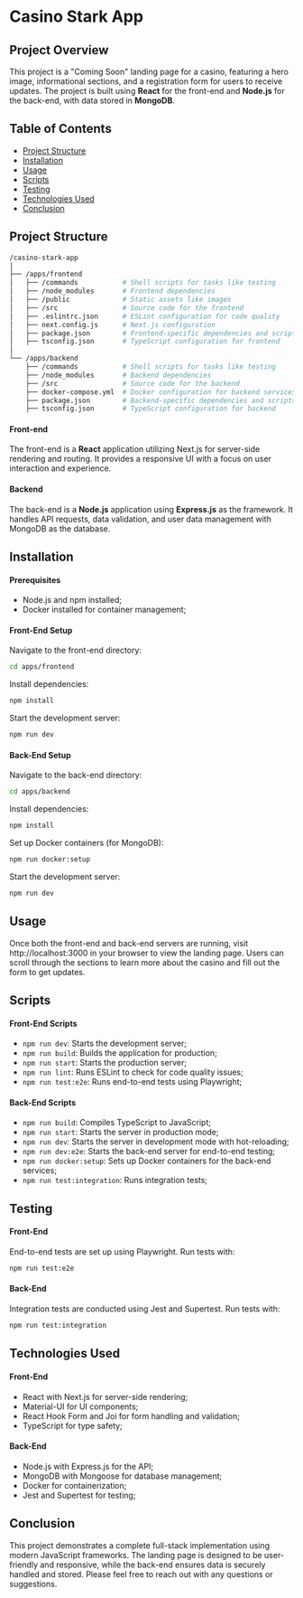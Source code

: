 # Casino Stark App

## Project Overview

This project is a "Coming Soon" landing page for a casino, featuring a hero image, informational sections, and a registration form for users to receive updates. The project is built using **React** for the front-end and **Node.js** for the back-end, with data stored in **MongoDB**.

## Table of Contents

- [Project Structure](#project-structure)
- [Installation](#installation)
- [Usage](#usage)
- [Scripts](#scripts)
- [Testing](#testing)
- [Technologies Used](#technologies-used)
- [Conclusion](#conclusion)

## Project Structure

```bash
/casino-stark-app
│
├── /apps/frontend
│   ├── /commands           # Shell scripts for tasks like testing
│   ├── /node_modules       # Frontend dependencies
│   ├── /public             # Static assets like images
│   ├── /src                # Source code for the frontend
│   ├── .eslintrc.json      # ESLint configuration for code quality
│   ├── next.config.js      # Next.js configuration
│   ├── package.json        # Frontend-specific dependencies and scripts
│   ├── tsconfig.json       # TypeScript configuration for frontend
│
└── /apps/backend
    ├── /commands           # Shell scripts for tasks like testing
    ├── /node_modules       # Backend dependencies
    ├── /src                # Source code for the backend
    ├── docker-compose.yml  # Docker configuration for backend services
    ├── package.json        # Backend-specific dependencies and scripts
    ├── tsconfig.json       # TypeScript configuration for backend
```

#### Front-end

The front-end is a **React** application utilizing Next.js for server-side rendering and routing. It provides a responsive UI with a focus on user interaction and experience.

#### Backend

The back-end is a **Node.js** application using **Express.js** as the framework. It handles API requests, data validation, and user data management with MongoDB as the database.

## Installation

#### Prerequisites

- Node.js and npm installed;
- Docker installed for container management;

#### Front-End Setup

Navigate to the front-end directory:

```bash
cd apps/frontend
```

Install dependencies:

```bash
npm install
```

Start the development server:

```bash
npm run dev
```

#### Back-End Setup

Navigate to the back-end directory:

```bash
cd apps/backend
```

Install dependencies:

```bash
npm install
```

Set up Docker containers (for MongoDB):

```bash
npm run docker:setup
```

Start the development server:

```bash
npm run dev
```

## Usage

Once both the front-end and back-end servers are running, visit http://localhost:3000 in your browser to view the landing page. Users can scroll through the sections to learn more about the casino and fill out the form to get updates.

## Scripts

#### Front-End Scripts

- `npm run dev`: Starts the development server;
- `npm run build`: Builds the application for production;
- `npm run start`: Starts the production server;
- `npm run lint`: Runs ESLint to check for code quality issues;
- `npm run test:e2e`: Runs end-to-end tests using Playwright;

#### Back-End Scripts

- `npm run build`: Compiles TypeScript to JavaScript;
- `npm run start`: Starts the server in production mode;
- `npm run dev`: Starts the server in development mode with hot-reloading;
- `npm run dev:e2e`: Starts the back-end server for end-to-end testing;
- `npm run docker:setup`: Sets up Docker containers for the back-end services;
- `npm run test:integration`: Runs integration tests;

## Testing

#### Front-End

End-to-end tests are set up using Playwright. Run tests with:

```bash
npm run test:e2e
```

#### Back-End

Integration tests are conducted using Jest and Supertest. Run tests with:

```bash
npm run test:integration
```

## Technologies Used

#### Front-End

- React with Next.js for server-side rendering;
- Material-UI for UI components;
- React Hook Form and Joi for form handling and validation;
- TypeScript for type safety;

#### Back-End

- Node.js with Express.js for the API;
- MongoDB with Mongoose for database management;
- Docker for containerization;
- Jest and Supertest for testing;

## Conclusion

This project demonstrates a complete full-stack implementation using modern JavaScript frameworks. The landing page is designed to be user-friendly and responsive, while the back-end ensures data is securely handled and stored. Please feel free to reach out with any questions or suggestions.
